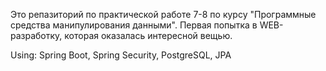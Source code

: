 Это репазиторий по практической работе 7-8 по курсу "Программные средства манипулирования данными".
Первая попытка в WEB-разработку, которая оказалась интересной вещью.

Using: Spring Boot, Spring Security, PostgreSQL, JPA

